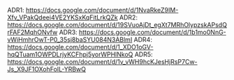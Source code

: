 ADR1: https://docs.google.com/document/d/1NvaRkeZ9IM-Xfv_VPakQdeei4VE2YKSxKqFitLrkQZk
ADR2: https://docs.google.com/document/d/19SVuoAjDt_egXt7MRhOlypzskAPsdQrFAF2MqhONvfw
ADR3: https://docs.google.com/document/d/1b1mo0NnG-vWiHmhrOwT-P0_35sj8baSYU084N3ABlmI
ADR4: https://docs.google.com/document/d/1_XDO1oGV-hqQTuam1OWPDLrjyKCFhpj5yorWPHlNkoQ
ADR5: https://docs.google.com/document/d/1v_vWH9hcKJesHjRsP7Cw-Js_X9JF1OXohFoIL-YRBwQ
